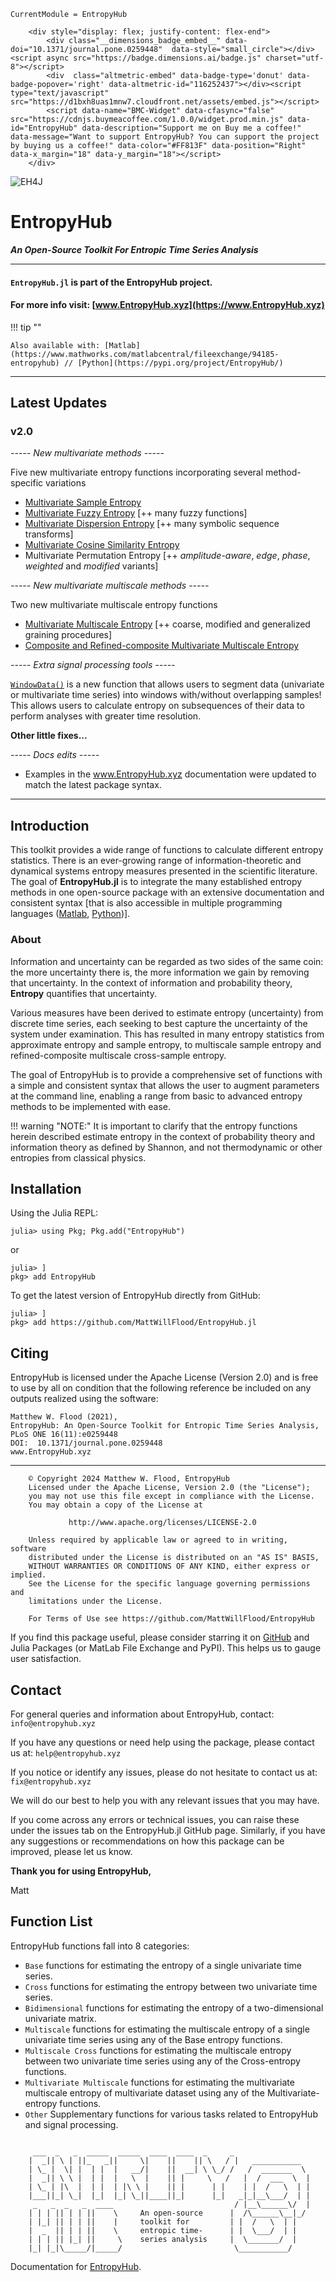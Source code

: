 ```@meta
CurrentModule = EntropyHub
```
```@raw html
    <div style="display: flex; justify-content: flex-end">    
        <div class="__dimensions_badge_embed__" data-doi="10.1371/journal.pone.0259448"  data-style="small_circle"></div><script async src="https://badge.dimensions.ai/badge.js" charset="utf-8"></script>
        <div  class="altmetric-embed" data-badge-type='donut' data-badge-popover='right' data-altmetric-id="116252437"></div><script type="text/javascript" src="https://d1bxh8uas1mnw7.cloudfront.net/assets/embed.js"></script>
        <script data-name="BMC-Widget" data-cfasync="false" src="https://cdnjs.buymeacoffee.com/1.0.0/widget.prod.min.js" data-id="EntropyHub" data-description="Support me on Buy me a coffee!" data-message="Want to support EntropyHub? You can support the project by buying us a coffee!" data-color="#FF813F" data-position="Right" data-x_margin="18" data-y_margin="18"></script>
    </div>
```

![EH4J](./assets/logo.png)  


# EntropyHub
__*An Open-Source Toolkit For Entropic Time Series Analysis*__

---

#### `EntropyHub.jl` is part of the EntropyHub project.
#### For more info visit: [www.EntropyHub.xyz](https://www.EntropyHub.xyz)

!!! tip ""

    Also available with: [Matlab](https://www.mathworks.com/matlabcentral/fileexchange/94185-entropyhub) // [Python](https://pypi.org/project/EntropyHub/) 

---

## Latest Updates
### v2.0
*----- New multivariate methods -----*

Five new multivariate entropy functions incorporating several method-specific variations
   + [Multivariate Sample Entropy](https://journals.aps.org/pre/abstract/10.1103/PhysRevE.84.061918)       
   + [Multivariate Fuzzy Entropy](https://www.mdpi.com/1099-4300/19/1/2) [++ many fuzzy functions]              
   + [Multivariate Dispersion Entropy](https://www.mdpi.com/1099-4300/21/9/913) [++ many symbolic sequence transforms]         
   + [Multivariate Cosine Similarity Entropy](https://www.mdpi.com/1099-4300/24/9/1287)               
   + Multivariate Permutation Entropy  [++ *amplitude-aware*, *edge*, *phase*, *weighted* and *modified* variants]              

*----- New multivariate multiscale methods -----*

Two new multivariate multiscale entropy functions

   + [Multivariate Multiscale Entropy](https://journals.aps.org/pre/abstract/10.1103/PhysRevE.84.061918) [++ coarse, modified and generalized graining procedures]                
   + [Composite and Refined-composite Multivariate Multiscale Entropy](https://link.springer.com/article/10.1007/s11517-017-1647-5)             

*----- Extra signal processing tools -----*  

[`WindowData()`](@ref) is a new function that allows users to segment data (univariate or multivariate time series) into windows with/without overlapping samples! This allows users to calculate entropy on subsequences of their data to perform analyses with greater time resolution.        

__**Other little fixes...**__
   
*----- Docs edits -----*

   - Examples in the www.EntropyHub.xyz documentation were updated to match the latest package syntax.    
        
---

## Introduction

This toolkit provides a wide range of functions to calculate different entropy statistics. 
There is an ever-growing range of information-theoretic and dynamical systems entropy measures presented in the scientific literature. The goal of **EntropyHub.jl** is to integrate the many established entropy methods in one open-source package with an extensive documentation and consistent syntax [that is also accessible in multiple programming languages ([Matlab](https://www.entropyhub.xyz/matlab/EHmatlab.html), [Python](https://www.entropyhub.xyz/python/EHpython.html))].


### About 

Information and uncertainty can be regarded as two sides of the same coin: 
the more uncertainty there is, the more information we gain by removing that 
uncertainty. In the context of information and probability theory, **Entropy** 
quantifies that uncertainty. 

Various measures have been derived 
to estimate entropy (uncertainty) from discrete time series, each seeking to 
best capture the uncertainty of the system under examination. This has resulted 
in many entropy statistics from approximate entropy and sample entropy, to
multiscale sample entropy and refined-composite multiscale cross-sample entropy.

The goal of EntropyHub is to provide a comprehensive set of functions with a simple and 
consistent syntax that allows the user to augment parameters at the command 
line, enabling a range from basic to advanced entropy methods to be implemented
with ease.

!!! warning "NOTE:"
    It is important to clarify that the entropy functions herein described estimate entropy 
    in the context of probability theory and information theory as defined by Shannon, 
    and not thermodynamic or other entropies from classical physics.

## Installation
Using the Julia REPL:

```
julia> using Pkg; Pkg.add("EntropyHub")
```

or

```
julia> ] 
pkg> add EntropyHub
```

To get the latest version of EntropyHub directly from GitHub:
```
julia> ] 
pkg> add https://github.com/MattWillFlood/EntropyHub.jl
```

## Citing
EntropyHub is licensed under the Apache License (Version 2.0) and is free to use by
all on condition that the following reference be included on any outputs realized using the
software:
```
Matthew W. Flood (2021),
EntropyHub: An Open-Source Toolkit for Entropic Time Series Analysis,
PLoS ONE 16(11):e0259448
DOI:  10.1371/journal.pone.0259448
www.EntropyHub.xyz 
```
---

        © Copyright 2024 Matthew W. Flood, EntropyHub
        Licensed under the Apache License, Version 2.0 (the "License");
        you may not use this file except in compliance with the License.
        You may obtain a copy of the License at
        
                 http://www.apache.org/licenses/LICENSE-2.0
        
        Unless required by applicable law or agreed to in writing, software
        distributed under the License is distributed on an "AS IS" BASIS,
        WITHOUT WARRANTIES OR CONDITIONS OF ANY KIND, either express or implied.
        See the License for the specific language governing permissions and
        limitations under the License.
        
        For Terms of Use see https://github.com/MattWillFlood/EntropyHub

If you find this package useful, please consider starring it on [GitHub](https://github.com/MattWillFlood/EntropyHub.jl) 
and Julia Packages (or MatLab File Exchange and PyPI). This helps us to gauge user satisfaction.

## Contact

For general queries and information about EntropyHub, contact: `info@entropyhub.xyz`   

If you have any questions or need help using the package, please contact us at: `help@entropyhub.xyz`     

If you notice or identify any issues, please do not hesitate to contact us at: `fix@entropyhub.xyz`     


We will do our best to help you with any relevant issues that you may have.

If you come across any errors or technical issues, you can raise these under the issues tab on the EntropyHub.jl GitHub page. 
Similarly, if you have any suggestions or recommendations on how this package can be improved, please let us know.

__Thank you for using EntropyHub,__

Matt

## Function List

EntropyHub functions fall into 8 categories: 

* `Base`                           functions for estimating the entropy of a single univariate time series.
* `Cross`                          functions for estimating the entropy between two univariate time series.
* `Bidimensional`                  functions for estimating the entropy of a two-dimensional univariate matrix.
* `Multiscale`                     functions for estimating the multiscale entropy of a single univariate time series using any of the Base entropy functions.
* `Multiscale Cross`               functions for estimating the multiscale entropy between two univariate time series using any of the Cross-entropy functions.
* `Multivariate Multiscale`        functions for estimating the multivariate multiscale entropy of multivariate dataset using any of the Multivariate-entropy functions.
* `Other`                          Supplementary functions for various tasks related to EntropyHub and signal processing.


```@index
```


         ___  _   _  _____  _____  ____  ____  _     _          
        |  _|| \ | ||_   _||     \|    ||    || \   / |   ___________ 
        | \_ |  \| |  | |  |   __/|    ||  __| \ \_/ /   /  _______  \
        |  _|| \ \ |  | |  |   \  |    || |     \   /   |  /  ___  \  |
        | \_ | |\  |  | |  | |\ \ |    || |      | |    | |  /   \  | | 
        |___||_| \_|  |_|  |_| \_||____||_|      |_|   _|_|__\___/  | | 
         _   _  _   _  ____                           / |__\______\/  | 
        | | | || | | ||    \     An open-source      |  /\______\__|_/ 
        | |_| || | | ||    |     toolkit for         | |  /   \  | | 
        |  _  || | | ||    \     entropic time-      | |  \___/  | |          
        | | | || |_| ||     \    series analysis     |  \_______/  |
        |_| |_|\_____/|_____/                         \___________/ 




Documentation for [EntropyHub](https://github.com/MattWillFlood/EntropyHub.jl).
